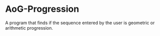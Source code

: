 # AoG-Progression
A program that finds if the sequence entered by the user is geometric or arithmetic progression.
